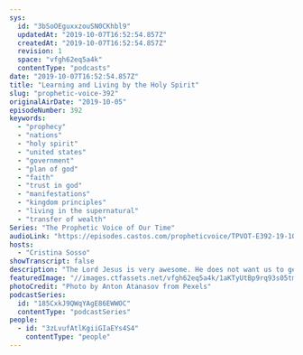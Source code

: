 ```yaml
---
sys:
  id: "3bSoOEguxxzouSN0CKhbl9"
  updatedAt: "2019-10-07T16:52:54.857Z"
  createdAt: "2019-10-07T16:52:54.857Z"
  revision: 1
  space: "vfgh62eq5a4k"
  contentType: "podcasts"
date: "2019-10-07T16:52:54.857Z"
title: "Learning and Living by the Holy Spirit"
slug: "prophetic-voice-392"
originalAirDate: "2019-10-05"
episodeNumber: 392
keywords:
  - "prophecy"
  - "nations"
  - "holy spirit"
  - "united states"
  - "government"
  - "plan of god"
  - "faith"
  - "trust in god"
  - "manifestations"
  - "kingdom principles"
  - "living in the supernatural"
  - "transfer of wealth"
Series: "The Prophetic Voice of Our Time"
audioLink: "https://episodes.castos.com/propheticvoice/TPVOT-E392-19-10-05-06-Learning-and-living-by-the-Holy-Spirit.mp3"
hosts:
  - "Cristina Sosso"
showTranscript: false
description: "The Lord Jesus is very awesome. He does not want us to get into a rut. He does not want us to develop a man-made doctrine out of the way He moved in your life or the way He moved through you. He doesn’t want us to develop procedures. He wants us to obey and be led by the Holy Spirit... You know, I am fascinated with the Holy Spirit. I always learn something new. What is happening in Washington D.C. right now is a result of the prophetic words released in that area over this country. One day, the Lord woke me up at about 1:00am and He started showing me…"
featuredImage: "//images.ctfassets.net/vfgh62eq5a4k/1aKTyUtBp9rq93s05tm5Z1/7fa70a4485abe8b93342b5dd214c9a79/branches-daylight-environment-566496.jpg"
photoCredit: "Photo by Anton Atanasov from Pexels"
podcastSeries:
  id: "185CxkJ9QWqYAgE86EWWOC"
  contentType: "podcastSeries"
people:
  - id: "3zLvufAtlKgiiGIaEYs4S4"
    contentType: "people"
---
```

